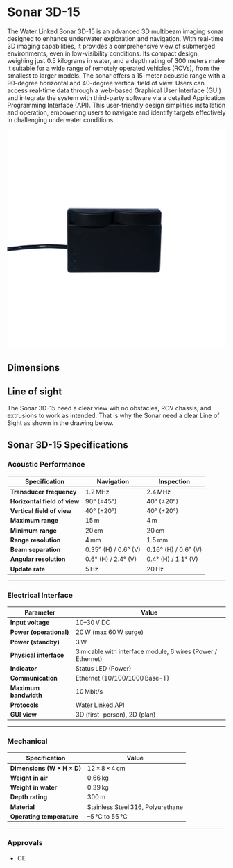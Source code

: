 # Sonar 3D-15

The Water Linked Sonar 3D-15 is an advanced 3D multibeam imaging sonar designed to enhance underwater exploration and navigation. With real-time 3D imaging capabilities, it provides a comprehensive view of submerged environments, even in low-visibility conditions. Its compact design, weighing just 0.5 kilograms in water, and a depth rating of 300 meters make it suitable for a wide range of remotely operated vehicles (ROVs), from the smallest to larger models. The sonar offers a 15-meter acoustic range with a 90-degree horizontal and 40-degree vertical field of view. Users can access real-time data through a web-based Graphical User Interface (GUI) and integrate the system with third-party software via a detailed Application Programming Interface (API). This user-friendly design simplifies installation and operation, empowering users to navigate and identify targets effectively in challenging underwater conditions.

<!-- Insert image of 3d sonar below -->
![Sonar 3D 15](../../img/Sonar-3D-15-front.png)


## Dimensions

<!-- Insert picture 2D with dimensions -->


## Line of sight

The Sonar 3D-15 need a clear view wih no obstacles, ROV chassis, and extrusions to work as intended. That is why the Sonar need a clear Line of Sight as shown in the drawing below.

<!-- Insert drawing of Line of Sight -->

## Sonar 3D-15 Specifications

### Acoustic Performance

| Specification                 | Navigation                   | Inspection                    |
|------------------------------|------------------------------|------------------------------|
| **Transducer frequency**     | 1.2 MHz                     | 2.4 MHz                      |
| **Horizontal field of view** | 90° (±45°)                  | 40° (±20°)                   |
| **Vertical field of view**   | 40° (±20°)                  | 40° (±20°)                   |
| **Maximum range**            | 15 m                        | 4 m                          |
| **Minimum range**            | 20 cm                       | 20 cm                        |
| **Range resolution**         | 4 mm                        | 1.5 mm                       |
| **Beam separation**          | 0.35° (H) / 0.6° (V)         | 0.16° (H) / 0.6° (V)         |
| **Angular resolution**       | 0.6° (H) / 2.4° (V)          | 0.4° (H) / 1.1° (V)          |
| **Update rate**              | 5 Hz                        | 20 Hz                        |

---

### Electrical Interface

| Parameter                     | Value                                                                         |
|------------------------------|-------------------------------------------------------------------------------|
| **Input voltage**            | 10–30 V DC                                                                    |
| **Power (operational)**      | 20 W (max 60 W surge)                                                         |
| **Power (standby)**          | 3 W                                                                           |
| **Physical interface**       | 3 m cable with interface module, 6 wires (Power / Ethernet)                   |
| **Indicator**                | Status LED (Power)                                                            |
| **Communication**            | Ethernet (10/100/1000 Base-T)                                                 |
| **Maximum bandwidth**        | 10 Mbit/s                                                                     |
| **Protocols**                | Water Linked API                                                              |
| **GUI view**                 | 3D (first-person), 2D (plan)                                                 |

---

### Mechanical

| Specification                     | Value                               |
|----------------------------------|-------------------------------------|
| **Dimensions (W × H × D)**       | 12 × 8 × 4 cm                       |
| **Weight in air**                | 0.66 kg                             |
| **Weight in water**              | 0.39 kg                             |
| **Depth rating**                 | 300 m                               |
| **Material**                     | Stainless Steel 316, Polyurethane   |
| **Operating temperature**        | –5 °C to 55 °C                      |

---

### Approvals

- CE 


